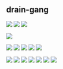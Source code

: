 ## drain-gang
![](https://i.imgur.com/vjW02Hv.gif)
![](https://i.imgur.com/erkuKHt.gif)
![](https://i.imgur.com/camYKGn.gif)

![](https://media.discordapp.net/attachments/726011643800059914/1113337550728351775/IMG_5308.jpg?width=625&height=351)

![](https://gallery.crd.co/assets/images/gallery05/ab389e51.jpg?v=758f1f62)
![](https://i.imgur.com/K8YzKT2.gif)
![](https://i.imgur.com/ChYBrKB.png)
![](https://i.imgur.com/SUuEf5n.gif)
![](https://i.imgur.com/Khg6Xsl.gif)

![](https://i.imgur.com/qpPSA5e.gif)
![](https://i.imgur.com/vNyGBar.png)
![](https://i.imgur.com/Dj8zc4c.jpg)
![](https://i.imgur.com/iFctQ4C.png)
![](https://i.imgur.com/vw3SpXg.gif)
![](https://media.discordapp.net/attachments/726011643800059914/1113349733453418506/949D218A-4E39-405B-BCC0-CEFC24006071.jpg?width=625&height=556)
![](https://media.discordapp.net/attachments/726011643800059914/1113337551458160690/IMG_5337.png?width=767&height=612)
